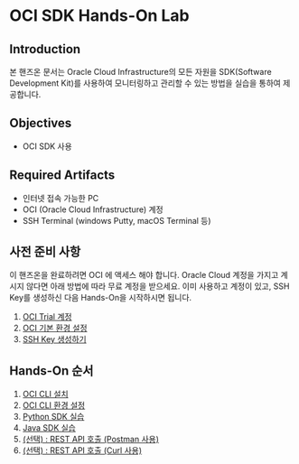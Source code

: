 # OCI SDK Hands-On Lab

## Introduction
본 핸즈온 문서는 Oracle Cloud Infrastructure의 모든 자원을 SDK(Software Development Kit)를 사용하여 모니터링하고 관리할 수 있는 방법을 실습을 통하여 제공합니다.
## Objectives
* OCI SDK 사용

## Required Artifacts
* 인터넷 접속 가능한 PC
* OCI (Oracle Cloud Infrastructure) 계정
* SSH Terminal (windows Putty, macOS Terminal 등)

## 사전 준비 사항
이 핸즈온을 완료하려면 OCI 에 액세스 해야 합니다. Oracle Cloud 계정을 가지고 계시지 않다면 아래 방법에 따라 무료 계정을 받으세요.
이미 사용하고 계정이 있고, SSH Key를 생성하신 다음 Hands-On을 시작하시면 됩니다.
1. [OCI Trial 계정](http://taewan.kim/oci_docs/10_quickstart/how_to_sign_up_oci/)
1. [OCI 기본 환경 설정](http://taewan.kim/oci_docs/10_quickstart/create_compartment/)
1. [SSH Key 생성하기](./1-putty_key.md)

## Hands-On 순서
1. [OCI CLI 설치](http://taewan.kim/oci_docs/80_oci_tools/oci_cli/config_of_ocicli/)
1. [OCI CLI 환경 설정](http://taewan.kim/oci_docs/80_oci_tools/oci_cli/config_of_ocicli/)
1. [Python SDK 실습](./python_sdk.md)
1. [Java SDK 실습](./java_sdk.md)
1. [(선택) : REST API 호출 (Postman 사용)](./rest_api.md)
1. [(선택) : REST API 호출 (Curl 사용)](./curl.md)